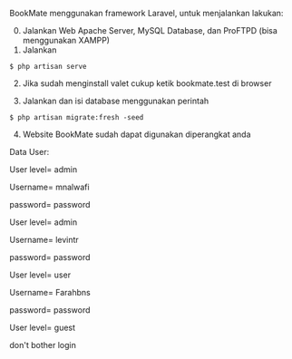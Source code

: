 BookMate menggunakan framework Laravel, untuk menjalankan lakukan:

0. Jalankan Web Apache Server, MySQL Database, dan ProFTPD (bisa menggunakan XAMPP)
1. Jalankan
```terminal
$ php artisan serve
```
2. Jika sudah menginstall valet cukup ketik bookmate.test di browser

3. Jalankan dan isi database menggunakan perintah
```terminal
$ php artisan migrate:fresh -seed
```

4. Website BookMate sudah dapat digunakan diperangkat anda

Data User:

User level= admin

Username= mnalwafi

password= password


User level= admin

Username= levintr

password= password


User level= user

Username= Farahbns

password= password


User level= guest

don't bother login
